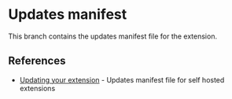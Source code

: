 # Updates manifest

This branch contains the updates manifest file for the extension.

## References

- [Updating your extension](https://extensionworkshop.com/documentation/manage/updating-your-extension/) - Updates manifest file for self hosted extensions